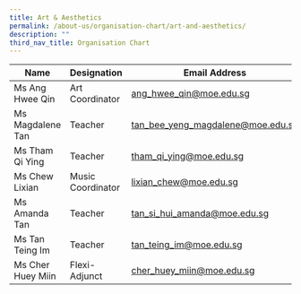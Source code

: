```yaml
---
title: Art & Aesthetics
permalink: /about-us/organisation-chart/art-and-aesthetics/
description: ""
third_nav_title: Organisation Chart
---
```

| Name | Designation | Email Address | Contact |
|---|---|---|---|
| Ms Ang Hwee Qin | Art Coordinator | [ang_hwee_qin@moe.edu.sg](mailto:ang_hwee_qin@moe.edu.sg) | 65938-181 |
| Ms Magdalene Tan | Teacher | [tan_bee_yeng_magdalene@moe.edu.sg](mailto:tan_bee_yeng_magdalene@moe.edu.sg) | 65938-181 |
| Ms Tham Qi Ying | Teacher | [tham_qi_ying@moe.edu.sg](mailto:tham_qi_ying@moe.edu.sg) | 65938-181 |
| Ms Chew Lixian | Music Coordinator | [lixian_chew@moe.edu.sg](mailto:lixian_chew@moe.edu.sg) | 65938-135 |
| Ms Amanda Tan | Teacher | [tan_si_hui_amanda@moe.edu.sg](mailto:tan_si_hui_amanda@moe.edu.sg) | 65938-152 |
| Ms Tan Teing Im | Teacher |[tan_teing_im@moe.edu.sg](mailto:tan_teing_im@moe.edu.sg)| 65938-137 |
| Ms Cher Huey Miin | Flexi-Adjunct | [cher_huey_miin@moe.edu.sg](mailto:cher_huey_miin@moe.edu.sg) | 65938-181 |